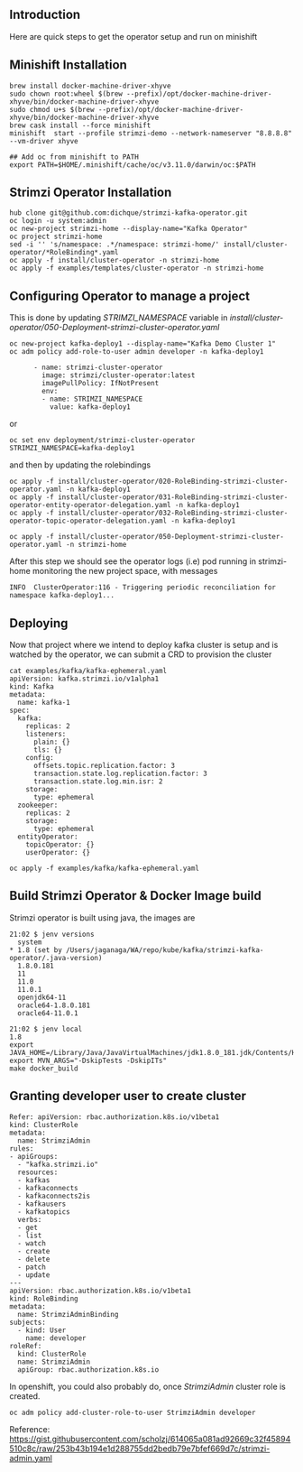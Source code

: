 ## Introduction
Here are quick steps to get the operator setup and run on minishift

## Minishift Installation
```
brew install docker-machine-driver-xhyve
sudo chown root:wheel $(brew --prefix)/opt/docker-machine-driver-xhyve/bin/docker-machine-driver-xhyve
sudo chmod u+s $(brew --prefix)/opt/docker-machine-driver-xhyve/bin/docker-machine-driver-xhyve
brew cask install --force minishift
minishift  start --profile strimzi-demo --network-nameserver "8.8.8.8" --vm-driver xhyve

## Add oc from minishift to PATH
export PATH=$HOME/.minishift/cache/oc/v3.11.0/darwin/oc:$PATH
```

## Strimzi Operator Installation
```
hub clone git@github.com:dichque/strimzi-kafka-operator.git
oc login -u system:admin
oc new-project strimzi-home --display-name="Kafka Operator"
oc project strimzi-home
sed -i '' 's/namespace: .*/namespace: strimzi-home/' install/cluster-operator/*RoleBinding*.yaml
oc apply -f install/cluster-operator -n strimzi-home
oc apply -f examples/templates/cluster-operator -n strimzi-home

```

## Configuring Operator to manage a project
This is done by updating *STRIMZI_NAMESPACE* variable in *install/cluster-operator/050-Deployment-strimzi-cluster-operator.yaml*
```
oc new-project kafka-deploy1 --display-name="Kafka Demo Cluster 1"
oc adm policy add-role-to-user admin developer -n kafka-deploy1
```
```
      - name: strimzi-cluster-operator
        image: strimzi/cluster-operator:latest
        imagePullPolicy: IfNotPresent
        env:
        - name: STRIMZI_NAMESPACE
          value: kafka-deploy1
```
or
```
oc set env deployment/strimzi-cluster-operator STRIMZI_NAMESPACE=kafka-deploy1
```
and then by updating the rolebindings
```
oc apply -f install/cluster-operator/020-RoleBinding-strimzi-cluster-operator.yaml -n kafka-deploy1
oc apply -f install/cluster-operator/031-RoleBinding-strimzi-cluster-operator-entity-operator-delegation.yaml -n kafka-deploy1
oc apply -f install/cluster-operator/032-RoleBinding-strimzi-cluster-operator-topic-operator-delegation.yaml -n kafka-deploy1

oc apply -f install/cluster-operator/050-Deployment-strimzi-cluster-operator.yaml -n strimzi-home
```
After this step we should see the operator logs (i.e) pod running in strimzi-home monitoring the new project space, with messages
```
INFO  ClusterOperator:116 - Triggering periodic reconciliation for namespace kafka-deploy1...
```

## Deploying
Now that project where we intend to deploy kafka cluster is setup and is watched by the operator, we can submit a CRD to provision the cluster
```
cat examples/kafka/kafka-ephemeral.yaml
apiVersion: kafka.strimzi.io/v1alpha1
kind: Kafka
metadata:
  name: kafka-1
spec:
  kafka:
    replicas: 2
    listeners:
      plain: {}
      tls: {}
    config:
      offsets.topic.replication.factor: 3
      transaction.state.log.replication.factor: 3
      transaction.state.log.min.isr: 2
    storage:
      type: ephemeral
  zookeeper:
    replicas: 2
    storage:
      type: ephemeral
  entityOperator:
    topicOperator: {}
    userOperator: {}
```
```
oc apply -f examples/kafka/kafka-ephemeral.yaml
```

## Build Strimzi Operator & Docker Image build
Strimzi operator is built using java, the images are
```
21:02 $ jenv versions
  system
* 1.8 (set by /Users/jaganaga/WA/repo/kube/kafka/strimzi-kafka-operator/.java-version)
  1.8.0.181
  11
  11.0
  11.0.1
  openjdk64-11
  oracle64-1.8.0.181
  oracle64-11.0.1

21:02 $ jenv local
1.8
export JAVA_HOME=/Library/Java/JavaVirtualMachines/jdk1.8.0_181.jdk/Contents/Home
export MVN_ARGS="-DskipTests -DskipITs"
make docker_build
```

## Granting developer user to create cluster
```
Refer: apiVersion: rbac.authorization.k8s.io/v1beta1
kind: ClusterRole
metadata:
  name: StrimziAdmin
rules:
- apiGroups:
  - "kafka.strimzi.io"
  resources:
  - kafkas
  - kafkaconnects
  - kafkaconnects2is
  - kafkausers
  - kafkatopics
  verbs:
  - get
  - list
  - watch
  - create
  - delete
  - patch
  - update
---
apiVersion: rbac.authorization.k8s.io/v1beta1
kind: RoleBinding
metadata:
  name: StrimziAdminBinding
subjects:
  - kind: User
    name: developer
roleRef:
  kind: ClusterRole
  name: StrimziAdmin
  apiGroup: rbac.authorization.k8s.io

```
In openshift, you could also probably do, once *StrimziAdmin* cluster role is created.
```
oc adm policy add-cluster-role-to-user StrimziAdmin developer
```
Reference: https://gist.githubusercontent.com/scholzj/614065a081ad92669c32f45894510c8c/raw/253b43b194e1d288755dd2bedb79e7bfef669d7c/strimzi-admin.yaml